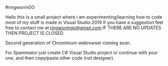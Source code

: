 #ringwormGO

Hello this is a small project where i am experimenting/learning how to code most of my stuff is made in Visual Studio 2019
If you have a suggestion feel free to contact me at ringwormgo@gmail.com
IF THERE ARE NO UPDATES THEN PROJECT IS CLOSED


Second generation of Chrominium webrowser coming soon.

For Spammator just create C# Visual Studio project or continue with your one, and then copy/paste other code (not designer).

